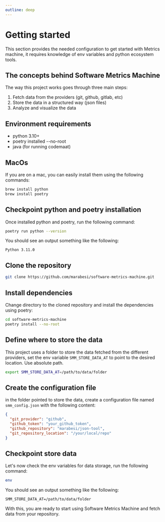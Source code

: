 ```yaml
---
outline: deep
---
```


# Getting started

This section provides the needed configuration to get started with Metrics machine, it requires knowledge of env variables
and python ecosystem tools.

## The concepts behind Software Metrics Machine

The way this project works goes through three main steps:

1. Fetch data from the providers (git, github, gitlab, etc)
2. Store the data in a structured way (json files)
3. Analyze and visualize the data

## Environment requirements

* python 3.10+
* poetry installed --no-root
* java (for running codemaat)

## MacOs

If you are on a mac, you can easily install them using the following commands:

```bash
brew install python
brew install poetry
```

## Checkpoint python and poetry installation

Once installed python and poetry, run the following command:

```bash
poetry run python --version
```

You should see an output something like the following:

```plaintext
Python 3.11.0
```

## Clone the repository

```bash
git clone https://github.com/marabesi/software-metrics-machine.git
```

## Install dependencies

Change directory to the cloned repository and install the dependencies using poetry:

```bash
cd software-metrics-machine
poetry install --no-root
```

## Define where to store the data

This project uses a folder to store the data fetched from the different providers, set the env variable `SMM_STORE_DATA_AT`
to point to the desired location. Use absolute path.

```bash
export SMM_STORE_DATA_AT=/path/to/data/folder
```

## Create the configuration file

in the folder pointed to store the data, create a configuration file named `smm_config.json` with the following content:

```json
{
  "git_provider": "github",
  "github_token": "your_github_token",
  "github_repository": "marabesi/json-tool",
  "git_repository_location": "/your/local/repo"
}
```

## Checkpoint store data

Let's now check the env variables for data storage, run the following command:

```bash
env
```

You should see an output something like the following:

```plaintext
SMM_STORE_DATA_AT=/path/to/data/folder
```

With this, you are ready to start using Software Metrics Machine and fetch data from your repository.
